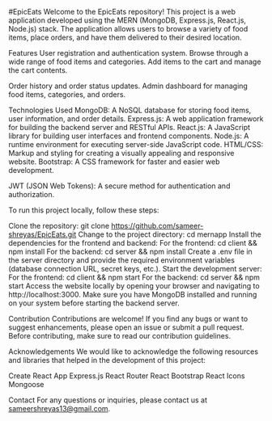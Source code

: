 
#EpicEats
Welcome to the EpicEats repository! This project is a web application developed using the MERN (MongoDB, Express.js, React.js, Node.js) stack. The application allows users to browse a variety of food items, place orders, and have them delivered to their desired location.

Features
User registration and authentication system.
Browse through a wide range of food items and categories.
Add items to the cart and manage the cart contents.

Order history and order status updates.
Admin dashboard for managing food items, categories, and orders.

Technologies Used
MongoDB: A NoSQL database for storing food items, user information, and order details.
Express.js: A web application framework for building the backend server and RESTful APIs.
React.js: A JavaScript library for building user interfaces and frontend components.
Node.js: A runtime environment for executing server-side JavaScript code.
HTML/CSS: Markup and styling for creating a visually appealing and responsive website.
Bootstrap: A CSS framework for faster and easier web development.

JWT (JSON Web Tokens): A secure method for authentication and authorization.

To run this project locally, follow these steps:

Clone the repository: git clone https://github.com/sameer-shreyas/EpicEats.git
Change to the project directory: cd mernapp
Install the dependencies for the frontend and backend:
For the frontend: cd client && npm install
For the backend: cd server && npm install
Create a .env file in the server directory and provide the required environment variables (database connection URL, secret keys, etc.).
Start the development server:
For the frontend: cd client && npm start
For the backend: cd server && npm start
Access the website locally by opening your browser and navigating to http://localhost:3000.
Make sure you have MongoDB installed and running on your system before starting the backend server.

Contribution
Contributions are welcome! If you find any bugs or want to suggest enhancements, please open an issue or submit a pull request. Before contributing, make sure to read our contribution guidelines.



Acknowledgements
We would like to acknowledge the following resources and libraries that helped in the development of this project:

Create React App
Express.js
React Router
React Bootstrap
React Icons
Mongoose

Contact
For any questions or inquiries, please contact us at sameershreyas13@gmail.com.
